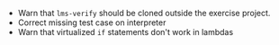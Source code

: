 - Warn that `lms-verify` should be cloned outside the exercise project.
- Correct missing test case on interpreter
- Warn that virtualized `if` statements don't work in lambdas
